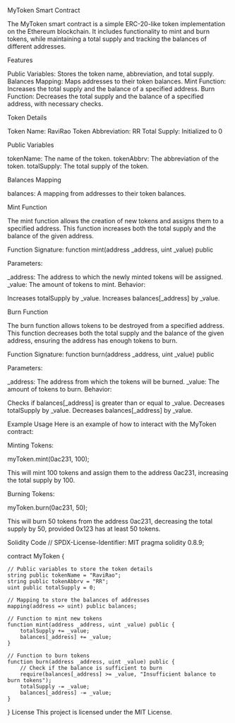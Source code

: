 MyToken Smart Contract


The MyToken smart contract is a simple ERC-20-like token implementation on the Ethereum blockchain. It includes functionality to mint and burn tokens, while maintaining a total supply and tracking the balances of different addresses.

Features

Public Variables: Stores the token name, abbreviation, and total supply.
Balances Mapping: Maps addresses to their token balances.
Mint Function: Increases the total supply and the balance of a specified address.
Burn Function: Decreases the total supply and the balance of a specified address, with necessary checks.

Token Details

Token Name: RaviRao
Token Abbreviation: RR
Total Supply: Initialized to 0

Public Variables

tokenName: The name of the token.
tokenAbbrv: The abbreviation of the token.
totalSupply: The total supply of the token.

Balances Mapping

balances: A mapping from addresses to their token balances.


Mint Function

The mint function allows the creation of new tokens and assigns them to a specified address. This function increases both the total supply and the balance of the given address.

Function Signature: function mint(address _address, uint _value) public

Parameters:

_address: The address to which the newly minted tokens will be assigned.
_value: The amount of tokens to mint.
Behavior:

Increases totalSupply by _value.
Increases balances[_address] by _value.


Burn Function

The burn function allows tokens to be destroyed from a specified address. This function decreases both the total supply and the balance of the given address, ensuring the address has enough tokens to burn.

Function Signature: function burn(address _address, uint _value) public

Parameters:

_address: The address from which the tokens will be burned.
_value: The amount of tokens to burn.
Behavior:

Checks if balances[_address] is greater than or equal to _value.
Decreases totalSupply by _value.
Decreases balances[_address] by _value.

Example Usage
Here is an example of how to interact with the MyToken contract:

Minting Tokens:

myToken.mint(0ac231, 100);

This will mint 100 tokens and assign them to the address 0ac231, increasing the total supply by 100.

Burning Tokens:

myToken.burn(0ac231, 50);

This will burn 50 tokens from the address 0ac231, decreasing the total supply by 50, provided 0x123 has at least 50 tokens.

Solidity Code
// SPDX-License-Identifier: MIT
pragma solidity 0.8.9;

contract MyToken {
    
    // Public variables to store the token details
    string public tokenName = "RaviRao";
    string public tokenAbbrv = "RR";
    uint public totalSupply = 0;

    // Mapping to store the balances of addresses
    mapping(address => uint) public balances;

    // Function to mint new tokens
    function mint(address _address, uint _value) public {
        totalSupply += _value;
        balances[_address] += _value;
    }

    // Function to burn tokens
    function burn(address _address, uint _value) public {
        // Check if the balance is sufficient to burn
        require(balances[_address] >= _value, "Insufficient balance to burn tokens");
        totalSupply -= _value;
        balances[_address] -= _value;
    }
}
License
This project is licensed under the MIT License.
